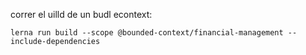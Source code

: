 correr el uilld de un budl econtext:

```
lerna run build --scope @bounded-context/financial-management --include-dependencies
```